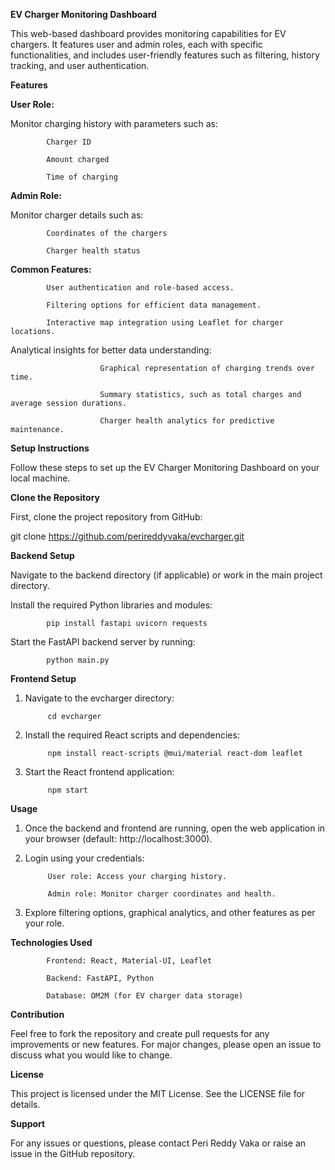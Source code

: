 ******EV Charger Monitoring Dashboard******

This web-based dashboard provides monitoring capabilities for EV chargers. It features user and admin roles, each with specific functionalities, and includes user-friendly features such as filtering, history tracking, and user authentication.

****Features****

**User Role:**

Monitor charging history with parameters such as:

            Charger ID
            
            Amount charged
            
            Time of charging

**Admin Role:**

Monitor charger details such as:

            Coordinates of the chargers
            
            Charger health status

**Common Features:**

            User authentication and role-based access.
            
            Filtering options for efficient data management.
            
            Interactive map integration using Leaflet for charger locations.

Analytical insights for better data understanding:

                        Graphical representation of charging trends over time.
                        
                        Summary statistics, such as total charges and average session durations.
                        
                        Charger health analytics for predictive maintenance.

****Setup Instructions****

Follow these steps to set up the EV Charger Monitoring Dashboard on your local machine.

**Clone the Repository**

First, clone the project repository from GitHub:

git clone https://github.com/perireddyvaka/evcharger.git

****Backend Setup****

Navigate to the backend directory (if applicable) or work in the main project directory.

Install the required Python libraries and modules:

            pip install fastapi uvicorn requests

Start the FastAPI backend server by running:

            python main.py

**Frontend Setup**

1. Navigate to the evcharger directory:

            cd evcharger

2. Install the required React scripts and dependencies:

            npm install react-scripts @mui/material react-dom leaflet

3. Start the React frontend application:

            npm start

****Usage****
1. Once the backend and frontend are running, open the web application in your browser (default: http://localhost:3000).

2. Login using your credentials:

            User role: Access your charging history.
            
            Admin role: Monitor charger coordinates and health.

3. Explore filtering options, graphical analytics, and other features as per your role.

****Technologies Used****

            Frontend: React, Material-UI, Leaflet
                        
            Backend: FastAPI, Python
                        
            Database: OM2M (for EV charger data storage)

**Contribution**

Feel free to fork the repository and create pull requests for any improvements or new features. For major changes, please open an issue to discuss what you would like to change.

**License**

This project is licensed under the MIT License. See the LICENSE file for details.

**Support**

For any issues or questions, please contact Peri Reddy Vaka or raise an issue in the GitHub repository.

